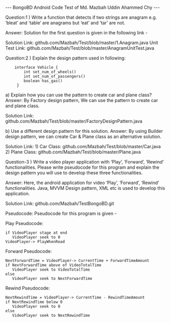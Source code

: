 --- BongoBD Android Code Test of Md. Mazbah Uddin Ahammed Chy ---


Question:1 ) Write a function that detects if two strings are anagram e.g. ‘bleat’ and ‘table’ are anagrams but ‘eat’ and ‘tar’ are not.

Answer: Solution for the first question is given in the following link -

  Solution Link: github.com/Mazbah/Test/blob/master/1.Anagram.java
  Unit Test Link: github.com/Mazbah/Test/blob/master/AnagramUnitTest.java
  
  

Question:2 ) Explain the design pattern used in following:

        interface Vehicle {
            int set_num_of_wheels()
            int set_num_of_passengers()
            boolean has_gas()
         }
         
a) Explain how you can use the pattern to create car and plane class?
Answer:  By Factory design pattern, We can use the pattern to create car and plane class.
  
  Solution Link: github.com/Mazbah/Test/blob/master/FactoryDesignPattern.java
  
b) Use a different design pattern for this solution.
Answer: By using Builder design pattern, we can create Car & Plane class as an alternative solution. 

  Solution Link: 1) Car Class: github.com/Mazbah/Test/blob/master/Car.java
                 2) Plane Class: github.com/Mazbah/Test/blob/master/Plane.java
   
   
   
 
Question-3 ) Write a video player application with ‘Play’, ‘Forward’, ‘Rewind’ functionalities. Please write pseudocode for this program and explain the design pattern you will use to develop these three functionalities.
 
Answer: Here, the android application for video ‘Play’, ‘Forward’, ‘Rewind’ functionalities. Java, MVVM Design pattern, XML etc is used to develop this application.
  
  Solution Link: github.com/Mazbah/TestBongoBD.git

  Pseudocode: Pseudocode for this program is given -
  
  Play Pseudocode:

    if VideoPlayer stage at end
       VideoPlayer seek to 0
    VideoPlayer-> PlayWhenRead

  Forward Pseudocode:

    NextForwardTime = VideoPlayer-> CurrentTime + ForwardTimeAmount
    if NextForwardTime above of VideoTotalTime
       VideoPlayer seek to VideoTotalTime
    else
       VideoPlayer seek to NextForwardTime

  Rewind Pseudocode:

    NextRewindTime = VideoPlayer-> CurrentTime - RewindTimeAmount
    if NextRewindTime below 0
       VideoPlayer seek to 0
    else
       VideoPlayer seek to NextRewindTime
